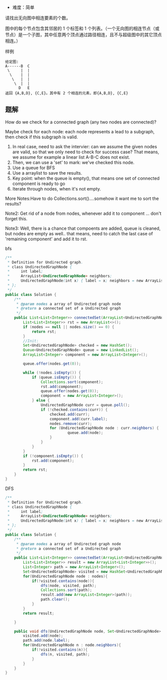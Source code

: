 + 难度：简单

请找出无向图中相连要素的个数。

图中的每个节点包含其邻居的 1 个标签和 1 个列表。（一个无向图的相连节点（或节点）是一个子图，其中任意两个顶点通过路径相连，且不与超级图中的其它顶点相连。）

样例

    给定图:
    A------B  C
     \     |  |
      \    |  |
       \   |  |
        \  |  |
          D   E
    返回 {A,B,D}, {C,E}。其中有 2 个相连的元素，即{A,B,D}, {C,E}

## 题解

How do we check for a connected graph (any two nodes are connected)?

Maybe check for each node: each node represents a lead to a subgraph, then check if this subgraph is valid.

1. In real case, need to ask the intervier: can we assume the given nodes are valid, so that we only need to check for success case? That means, we assume for example a linear list A-B-C does not exist.
2. Then, we can use a 'set' to mark: we've checked this node.
3. Use a queue for BFS
4. Use a arraylist to save the results.
5. Key point: when the queue is empty(), that means one set of connected component is ready to go
6. Iterate through nodes, when it's not empty.

More Notes:Have to do Collections.sort()....somehow it want me to sort the results?

Note2: Get rid of a node from nodes, whenever add it to component ... don't forget this.

Note3: Well, there is a chance that compoents are added, queue is cleaned, but nodes are empty as well.. that means, need to catch the last case of 'remaining component' and add it to rst.

bfs

```java
/**
 * Definition for Undirected graph.
 * class UndirectedGraphNode {
 *     int label;
 *     ArrayList<UndirectedGraphNode> neighbors;
 *     UndirectedGraphNode(int x) { label = x; neighbors = new ArrayList<UndirectedGraphNode>(); }
 * };
 */
public class Solution {
    /**
     * @param nodes a array of Undirected graph node
     * @return a connected set of a Undirected graph
     */
    public List<List<Integer>> connectedSet(ArrayList<UndirectedGraphNode> nodes) {
        List<List<Integer>> rst = new ArrayList<>();
        if (nodes == null || nodes.size() == 0) {
            return rst;
        }
        //Init:
        Set<UndirectedGraphNode> checked = new HashSet();
        Queue<UndirectedGraphNode> queue = new LinkedList();
        ArrayList<Integer> component = new ArrayList<Integer>();

        queue.offer(nodes.get(0));

        while (!nodes.isEmpty()) {
            if (queue.isEmpty()) {
                Collections.sort(component);
                rst.add(component);
                queue.offer(nodes.get(0));
                component = new ArrayList<Integer>();
            } else {
                UndirectedGraphNode curr = queue.poll();
                if (!checked.contains(curr)) {
                    checked.add(curr);
                    component.add(curr.label);
                    nodes.remove(curr);
                    for (UndirectedGraphNode node : curr.neighbors) {
                            queue.add(node);
                    }
                }
            }
        }
        if (!component.isEmpty()) {
            rst.add(component);
        }
        return rst;
    }
}

```

DFS

```java
/**
 * Definition for Undirected graph.
 * class UndirectedGraphNode {
 *     int label;
 *     ArrayList<UndirectedGraphNode> neighbors;
 *     UndirectedGraphNode(int x) { label = x; neighbors = new ArrayList<UndirectedGraphNode>(); }
 * };
 */
public class Solution {
    /**
     * @param nodes a array of Undirected graph node
     * @return a connected set of a Undirected graph
     */
    public List<List<Integer>> connectedSet(ArrayList<UndirectedGraphNode> nodes) {
        List<List<Integer>> result = new ArrayList<List<Integer>>();
        List<Integer> path = new ArrayList<Integer>();
        Set<UndirectedGraphNode> visited = new HashSet<UndirectedGraphNode>();
        for(UndirectedGraphNode node : nodes){
            if(!visited.contains(node)){
                dfs(node, visited, path);
                Collections.sort(path);
                result.add(new ArrayList<Integer>(path));
                path.clear();
            }
        }
        return result;

    }

    public void dfs(UndirectedGraphNode node, Set<UndirectedGraphNode> visited, List<Integer> path){
        visited.add(node);
        path.add(node.label);
        for(UndirectedGraphNode n : node.neighbors){
            if(!visited.contains(n)){
                dfs(n, visited, path);
            }
        }
    }
}

```